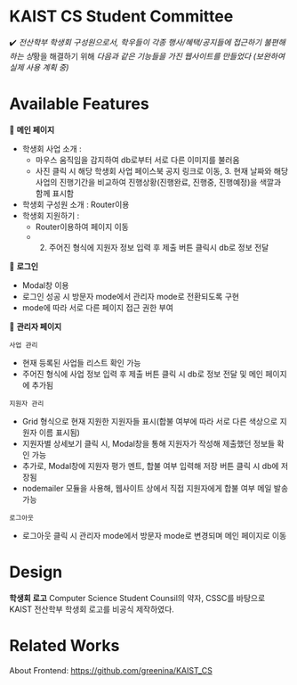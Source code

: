 # KAIST CS Student Committee

✔️ *전산학부 학생회 구성원으로서, 학우들이 각종 행사/혜택/공지들에 접근하기 불편해 하는 상*황을 해결하기 위해 *다음과 같은 기능들을 가진 웹사이트를 만들었다 (보완하여 실제 사용 계획 중)*

# Available Features

📌 **메인 페이지**

- 학생회 사업 소개 :
    - 마우스 움직임을 감지하여 db로부터 서로 다른 이미지를 불러옴
    - 사진 클릭 시 해당 학생회 사업 페이스북 공지 링크로 이동, 3. 현재 날짜와 해당 사업의 진행기간을 비교하여 진행상황(진행완료, 진행중, 진행예정)을 색깔과 함께 표시함
- 학생회 구성원 소개 : Router이용
- 학생회 지원하기 :
    - Router이용하여 페이지 이동
    - 2. 주어진 형식에 지원자 정보 입력 후 제출 버튼 클릭시 db로 정보 전달

📌 **로그인**

- Modal창 이용
- 로그인 성공 시 방문자 mode에서 관리자 mode로 전환되도록 구현
- mode에 따라 서로 다른 페이지 접근 권한 부여

📌 **관리자 페이지**

`사업 관리`

- 현재 등록된 사업들 리스트 확인 가능
- 주어진 형식에 사업 정보 입력 후 제출 버튼 클릭 시 db로 정보 전달 및 메인 페이지에 추가됨

`지원자 관리`

- Grid 형식으로 현재 지원한 지원자들 표시(합불 여부에 따라 서로 다른 색상으로 지원자 이름 표시됨)
- 지원자별 상세보기 클릭 시, Modal창을 통해 지원자가 작성해 제출했던 정보들 확인 가능
- 추가로, Modal창에 지원자 평가 멘트, 합불 여부 입력해 저장 버튼 클릭 시 db에 저장됨
- nodemailer 모듈을 사용해, 웹사이트 상에서 직접 지원자에게 합불 여부 메일 발송 가능

`로그아웃`

- 로그아웃 클릭 시 관리자 mode에서 방문자 mode로 변경되며 메인 페이지로 이동

# Design
**학생회 로고**
Computer Science Student Counsil의 약자, CSSC를 바탕으로 KAIST 전산학부 학생회 로고를 비공식 제작하였다.

# Related Works
About Frontend: https://github.com/greenina/KAIST_CS
